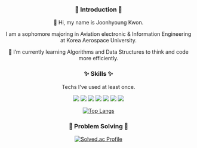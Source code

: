 <h3 align="center">🙌 Introduction 🙌</h3>
<div align="center">
👋 Hi, my name is Joonhyoung Kwon.

I am a sophomore majoring in Aviation electronic & Information Engineering at Korea Aerospace University.

🌱 I’m currently learning Algorithms and Data Structures to think and code more efficiently.

<!-- 🔭 I’m hoping to learn about Computer Vision and Machine Learning. -->

</div>

<h3 align="center">✨ Skills ✨</h3>

<div align="center">

Techs I've used at least once.

<img src="https://img.shields.io/badge/C-A8B9CC?style=for-the-badge&logo=C&logoColor=white"/>
<img src="https://img.shields.io/badge/C++-00599C?style=for-the-badge&logo=C%2B%2B&logoColor=white"/>
<img src="https://img.shields.io/badge/Python-3776AB?style=for-the-badge&logo=Python&logoColor=white"/>
<img src="https://img.shields.io/badge/JavaScript-F7DF1E?style=for-the-badge&logo=JavaScript&logoColor=white"/>
<img src="https://img.shields.io/badge/NodeJS-339933?style=for-the-badge&logo=Node.js&logoColor=white"/>
<img src="https://img.shields.io/badge/MySQL-4479A1?style=for-the-badge&logo=MySQL&logoColor=white"/>
<img src="https://img.shields.io/badge/Vim-019733?style=for-the-badge&logo=Vim&logoColor=white"/>


[![Top Langs](https://github-readme-stats.vercel.app/api/top-langs/?username=KwonPodo&layout=compact)](https://github.com/KwonPodo/github-readme-stats)

</div>

<h3 align="center">🦾 Problem Solving 🦾</h3>

<div align="center">

[![Solved.ac Profile](http://mazassumnida.wtf/api/v2/generate_badge?boj=kwonpodo)](https://solved.ac/kwonpodo/) </p>

</div>





<!--
**KwonPodo/KwonPodo** is a ✨ _special_ ✨ repository because its `README.md` (this file) appears on your GitHub profile.

Here are some ideas to get you started:

- 🔭 I’m currently working on ...
- 🌱 I’m currently learning ...
- 👯 I’m looking to collaborate on ...
- 🤔 I’m looking for help with ...
- 💬 Ask me about ...
- 📫 How to reach me: ...
- 😄 Pronouns: ...
- ⚡ Fun fact: ...
-->
